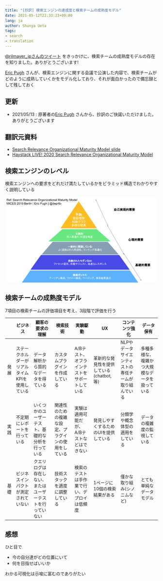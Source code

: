 ```yaml
---
title: "[抄訳] 検索エンジンの達成度と検索チームの成熟度モデル"
date: 2021-05-12T22:33:23+09:00
lang: ja
author: Shunya Ueta
tags:
- search
- translation
---
```


[@rilmayer_jpさんのツイート](https://twitter.com/rilmayer_jp/status/1348151389298454528) をきっかけに、検索チームの成熟度モデルの存在を知りました。ありがとうございます!

[Eric Pugh](https://twitter.com/dep4b) さんが、検索エンジンに関する会議で公演した内容で、検索チームがどのように成熟していくかをモデル化しており、それが面白かったので備忘録として残しておく

## 更新

- 2021/05/13 : 原著者の[Eric Pugh](https://twitter.com/dep4b) さんから、抄訳のご快諾いただけました。ありがとうございます

## 翻訳元資料

- [Search Relevance Organizational Maturity Model slide](https://mices.co/mices2019/slides/pugh_search-organizational-maturity-model.pdf)
- [Haystack LIVE! 2020 Search Relevance Organizational Maturity Model](https://youtu.be/i1M2eUMXXQY)

## 検索エンジンのレベル

検索エンジンへの要求をどれだけ満たしているかをピラミッド構造でわかりやすく説明している

![翻訳 検索チームの成熟度モデル - Search Relevance Organizational Maturity Model MICES 2019 Berlin _ Eric Pugh _ @dep4b-(1).png](/posts/2021-05-12/images/1.png)

## 検索チームの成熟度モデル

7項目の検索チームの評価項目を考え、3段階で評価を行う

|   | ビジネス  | 顧客の要求の理解  | 検索技術  | 実験駆動  | UX  | コンテンツ強化  | データ保有  |
|---|---|---|---|---|---|---|---|
|  発展 |  ステークホルダーがリアルタイムKPIを使用している | データ解析から質的なデータを得ている  | カスタムプラグインを作成している  |  A/Bテスト、オフラインテストをサポートしている | 革新的な発見性を提供している(chatbot, 等)  |  NLPやデータサイエンティストの専任チームが取り組んでいる | 多種多様な、複雑かつ大規模なデータを扱っている |
|  実践 |  不定期にレポートを行っている | いくつかのユーザーテスト、基礎的な分析を行っている  | 関連性のための複雑な設定、プラグインの使用をしている | 実験は適用可能だが、A/Bテストなどはできない  | 発見しやすくするためのUIを提供している | 分類学や概念体型の適用をしている  |  データの複雑度の監視している |
|  基礎 | ビジネスインパクトが測定されていない  | クエリログは存在しない、またはユーザーテストを行っていない  | 技術スタックを適度に調整している  |  検索のテストは手作業で行い、デプロイは低頻度 | 1ページに10個の検索結果がある  | 僅かな取り組み(シノニムなど)  | とても単純なデータモデル  |

## 感想

ひと目で

- 今の自分達がどの位置にいて
- 何を目指せばいいか

わかる可視化は示唆に富むのでありがたい
